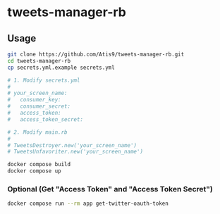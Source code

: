 # tweets-manager-rb

## Usage

```sh
git clone https://github.com/Atis9/tweets-manager-rb.git
cd tweets-manager-rb
cp secrets.yml.example secrets.yml

# 1. Modify secrets.yml
#
# your_screen_name:
#   consumer_key:
#   consumer_secret:
#   access_token:
#   access_token_secret:

# 2. Modify main.rb
#
# TweetsDestroyer.new('your_screen_name')
# TweetsUnfavoriter.new('your_screen_name')

docker compose build
docker compose up
```

### Optional (Get "Access Token" and "Access Token Secret")

```sh
docker compose run --rm app get-twitter-oauth-token
```

